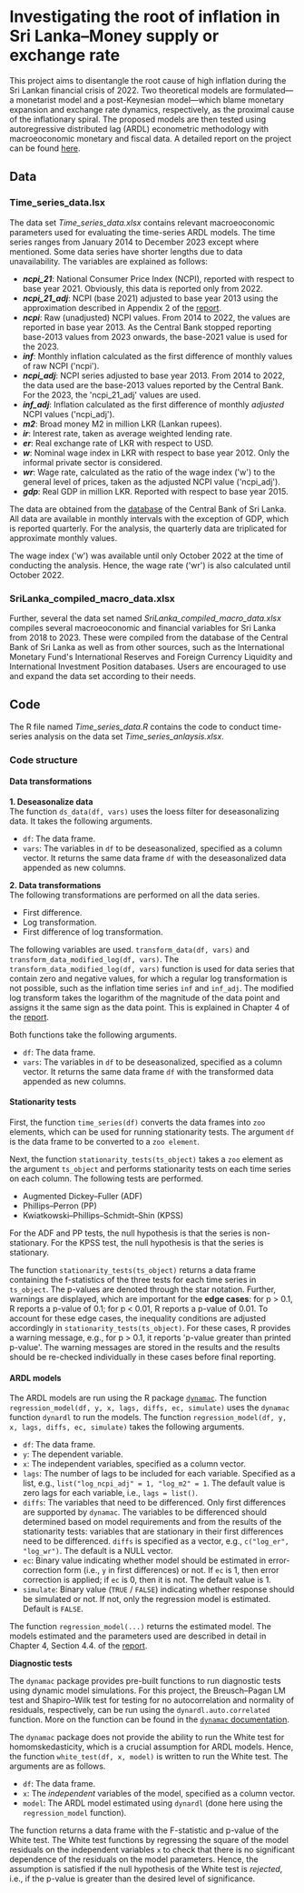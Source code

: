 # Investigating the root of inflation in Sri Lanka–Money supply or exchange rate

This project aims to disentangle the root cause of high inflation during the Sri Lankan financial crisis of 2022. Two theoretical models are formulated—a monetarist model and a post-Keynesian model—which blame monetary expansion and exchange rate dynamics, respectively, as the proximal cause of the inflationary spiral. The proposed models are then tested using autoregressive distributed lag (ARDL) econometric methodology with macroeoconomic monetary and fiscal data. A detailed report on the project can be found [here](https://pranandita.github.io/portfolio/1_Inflation/).

## Data 
### Time_series_data.lsx
The data set *Time_series_data.xlsx* contains relevant macroeoconomic parameters used for evaluating the time-series ARDL models. The time series ranges from January 2014 to December 2023 except where mentioned. Some data series have shorter lengths due to data unavailability. The variables are explained as follows:

* ***ncpi_21***: National Consumer Price Index (NCPI), reported with respect to base year 2021. Obviously, this data is reported only from 2022.
* ***ncpi_21_adj***: NCPI (base 2021) adjusted to base year 2013 using the approximation described in Appendix 2 of the [report](https://pranandita.github.io/files/Biswas_SriLanka_Inflation.pdf).
* ***ncpi***: Raw (unadjusted) NCPI values. From 2014 to 2022, the values are reported in base year 2013. As the Central Bank stopped reporting base-2013 values from 2023 onwards, the base-2021 value is used for the 2023. 
* ***inf***: Monthly inflation calculated as the first difference of monthly values of raw NCPI ('ncpi').
* ***ncpi_adj***: NCPI series adjusted to base year 2013. From 2014 to 2022, the data used are the base-2013 values reported by the Central Bank. For the 2023, the 'ncpi_21_adj' values are used.
* ***inf_adj***: Inflation calculated as the first difference of monthly *adjusted* NCPI values ('ncpi_adj').
* ***m2***: Broad money M2 in million LKR (Lankan rupees).
* ***ir***: Interest rate, taken as average weighted lending rate.
* ***er***: Real exchange rate of LKR with respect to USD.
* ***w***: Nominal wage index in LKR with respect to base year 2012. Only the informal private sector is considered.
* ***wr***: Wage rate, calculated as the ratio of the wage index ('w') to the general level of prices, taken as the adjusted NCPI value ('ncpi_adj').
* ***gdp***: Real GDP in million LKR. Reported with respect to base year 2015.

The data are obtained from the [database](https://www.cbsl.lk/eresearch/)  of the Central Bank of Sri Lanka. All data are available in monthly intervals with the exception of GDP, which is reported quarterly. For the analysis, the quarterly data are triplicated for approximate monthly values. 

<p>The wage index ('w') was available until only October 2022 at the time of conducting the analysis. Hence, the wage rate ('wr') is also calculated until October 2022.</p>

### SriLanka_compiled_macro_data.xlsx
Further, several the data set named *SriLanka_compiled_macro_data.xlsx* compiles several macroeoconomic and financial variables for Sri Lanka from 2018 to 2023. These were compiled from the database of the Central Bank of Sri Lanka as well as from other sources, such as the International Monetary Fund's International Reserves and Foreign Currency Liquidity and International Investment Position databases. Users are encouraged to use and expand the data set according to their needs.

## Code
The R file named *Time_series_data.R* contains the code to conduct time-series analysis on the data set *Time_series_anlaysis.xlsx*. 

### Code structure
#### Data transformations
**1. Deseasonalize data** <br>
The function `ds_data(df, vars)` uses the loess filter for deseasonalizing data.
It takes the following arguments. 
* `df`: The data frame.
* `vars`: The variables in `df` to be deseasonalized, specified as a column vector.
It returns the same data frame `df` with the deseasonalized data appended as new columns. <br>

**2. Data transformations** <br>
The following transformations are performed on all the data series.
* First difference. 
* Log transformation.
* First difference of log transformation.

The following variables are used. 
`transform_data(df, vars)` and `transform_data_modified_log(df, vars)`. The `transform_data_modified_log(df, vars)` function is used for data series that contain zero and negative values, for which a regular log transformation is not possible, such as the inflation time series `inf` and `inf_adj`. The modified log transform takes the logarithm of the magnitude of the data point and assigns it the same sign as the data point. This is explained in Chapter 4 of the [report](https://pranandita.github.io/files/Biswas_SriLanka_Inflation.pdf).  <br> 

Both functions take the following arguments. 
* `df`: The data frame.
* `vars`: The variables in `df` to be deseasonalized, specified as a column vector.
It returns the same data frame `df` with the transformed data appended as new columns.

#### Stationarity tests
First, the function `time_series(df)` converts the data frames into `zoo` elements, which can be used for running stationarity tests. The argument `df` is the data frame to be converted to a `zoo element`. <br>

Next, the function `stationarity_tests(ts_object)` takes a `zoo` element as the argument `ts_object` and performs stationarity tests on each time series on each column. The following tests are performed. 
* Augmented Dickey–Fuller (ADF)
* Phillips–Perron (PP)
* Kwiatkowski–Phillips–Schmidt–Shin (KPSS)

For the ADF and PP tests, the null hypothesis is that the series is non-stationary. For the KPSS test, the null hypothesis is that the series is stationary. <br>

The function `stationarity_tests(ts_object)` returns a data frame containing the f-statistics of the three tests for each time series in `ts_object`. The p-values are denoted through the star notation. Further, warnings are displayed, which are important for the **edge cases**: for p > 0.1, R reports a p-value of 0.1; for p < 0.01, R reports a p-value of 0.01. To account for these edge cases, the inequality conditions are adjusted accordingly in `stationarity_tests(ts_object)`. For these cases, R provides a warning message, e.g., for p > 0.1, it reports 'p-value greater than printed p-value'. The warning messages are stored in the results and the results should be re-checked individually in these cases before final reporting.

#### ARDL models
The ARDL models are run using the R package [`dynamac`](https://cran.r-project.org/web/packages/dynamac/index.html). The function `regression_model(df, y, x, lags, diffs, ec, simulate)` uses the `dynamac` function `dynardl` to run the models. The function `regression_model(df, y, x, lags, diffs, ec, simulate)` takes the following arguments. 
* `df`: The data frame.
* `y`: The dependent variable.
* `x`: The independent variables, specified as a column vector.
* `lags`: The number of lags to be included for each variable. Specified as a list, e.g., `list("log_ncpi_adj" = 1, "log_m2" = 1`. The default value is zero lags for each variable, i.e., `lags = list()`.
* `diffs`: The variables that need to be differenced. Only first differences are supported by `dynamac`. The variables to be differenced should determined based on model requirements and from the results of the stationarity tests: variables that are stationary in their first differences need to be differenced. `diffs` is specified as a vector, e.g., `c("log_er", "log_wr")`. The default is a NULL vector.
* `ec`: Binary value indicating whether model should be estimated in error-correction form (i.e., `y` in first differences) or not. If `ec` is 1, then error correction is applied; if `ec` is 0, then it is not. The default value is 1.
* `simulate`: Binary value (`TRUE` / `FALSE`) indicating whether response should be simulated or not. If not, only the regression model is estimated. Default is `FALSE`.

The function `regression_model(...)` returns the estimated model. The models estimated and the parameters used are described in detail in Chapter 4, Section 4.4. of the [report](https://pranandita.github.io/files/Biswas_SriLanka_Inflation.pdf).  <br> 

**Diagnostic tests** <br>

The `dynamac` package provides pre-built functions to run diagnostic tests using dynamic model simulations. For this project, the Breusch–Pagan LM test and Shapiro–Wilk test for testing for no autocorrelation and normality of residuals, respectively, can be run using the `dynardl.auto.correlated` function. More on the function can be found in the [`dynamac` documentation](https://cran.r-project.org/web/packages/dynamac/dynamac.pdf). <br>

The `dynamac` package does not provide the ability to run the White test for homomskedasticity, which is a crucial assumption for ARDL models. Hence, the function `white_test(df, x, model)` is written to run the White test. The arguments are as follows. 
* `df`: The data frame.
* `x`: The *independent* variables of the model, specified as a column vector.
* `model`: The ARDL model estimated using `dynardl` (done here using the `regression_model` function).

The function returns a data frame with the F-statistic and p-value of the White test. The White test functions by regressing the square of the model residuals on the independent variables `x` to check that there is no significant dependence of the residuals on the model parameters. Hence, the assumption is satisfied if the null hypothesis of the White test is *rejected*, i.e., if the p-value is greater than the desired level of significance. 
